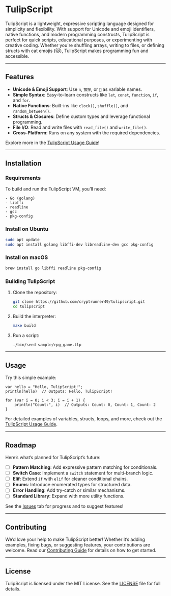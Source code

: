 # TulipScript

TulipScript is a lightweight, expressive scripting language designed for simplicity and flexibility. With support for Unicode and emoji identifiers, native functions, and modern programming constructs, TulipScript is perfect for quick scripts, educational purposes, or experimenting with creative coding. Whether you're shuffling arrays, writing to files, or defining structs with cat emojis (🐱), TulipScript makes programming fun and accessible.

---

## Features

- **Unicode & Emoji Support**: Use `π`, `挨拶`, or `🔢` as variable names.
- **Simple Syntax**: Easy-to-learn constructs like `let`, `const`, `function`, `if`, and `for`.
- **Native Functions**: Built-ins like `clock()`, `shuffle()`, and `random_between()`.
- **Structs & Closures**: Define custom types and leverage functional programming.
- **File I/O**: Read and write files with `read_file()` and `write_file()`.
- **Cross-Platform**: Runs on any system with the required dependencies.

Explore more in the [TulipScript Usage Guide](SEED_USAGE.md)!

---

## Installation

### Requirements

To build and run the TulipScript VM, you’ll need:

```text
- Go (golang)
- libffi
- readline
- gcc
- pkg-config
```

### Install on Ubuntu

```bash
sudo apt update
sudo apt install golang libffi-dev libreadline-dev gcc pkg-config
```

### Install on macOS

```bash
brew install go libffi readline pkg-config
```

### Building TulipScript

1. Clone the repository:

   ```bash
   git clone https://github.com/cryptrunner49/tulipscript.git
   cd tulipscript
   ```

2. Build the interpreter:

   ```bash
   make build
   ```

3. Run a script:

   ```bash
   ./bin/seed sample/rpg_game.tlp
   ```

---

## Usage

Try this simple example:

```tulipscript
var hello = "Hello, TulipScript!";
println(hello)  // Outputs: Hello, TulipScript!

for (var i = 0; i < 3; i = i + 1) {
    println("Count:", i)  // Outputs: Count: 0, Count: 1, Count: 2
}
```

For detailed examples of variables, structs, loops, and more, check out the [TulipScript Usage Guide](SEED_USAGE.md).

---

## Roadmap

Here’s what’s planned for TulipScript’s future:

- [ ] **Pattern Matching**: Add expressive pattern matching for conditionals.
- [ ] **Switch Case**: Implement a `switch` statement for multi-branch logic.
- [ ] **Elif**: Extend `if` with `elif` for cleaner conditional chains.
- [ ] **Enums**: Introduce enumerated types for structured data.
- [ ] **Error Handling**: Add try-catch or similar mechanisms.
- [ ] **Standard Library**: Expand with more utility functions.

See the [Issues](https://github.com/cryptrunner49/tulipscript/issues) tab for progress and to suggest features!

---

## Contributing

We’d love your help to make TulipScript better! Whether it’s adding examples, fixing bugs, or suggesting features, your contributions are welcome. Read our [Contributing Guide](CONTRIBUTING.md) for details on how to get started.

---

## License

TulipScript is licensed under the MIT License. See the [LICENSE](LICENSE) file for full details.
